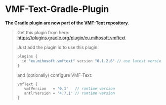 # VMF-Text-Gradle-Plugin

**The Gradle plugin are now part of the [VMF-Text](https://github.com/miho/VMF-Text) repository.**

> Get this plugin from here: https://plugins.gradle.org/plugin/eu.mihosoft.vmftext
>
> Just add the plugin id to use this plugin:
>
> ```gradle
> plugins {
>   id "eu.mihosoft.vmftext" version "0.1.2.6" // use latest version
> }
> ```
>
> and (optionally) configure VMF-Text:
>
> ```gradle
> vmfText {
>    vmfVersion   = '0.1'   // runtime version
>    antlrVersion = '4.7.1' // runtime version
> }
> ```

